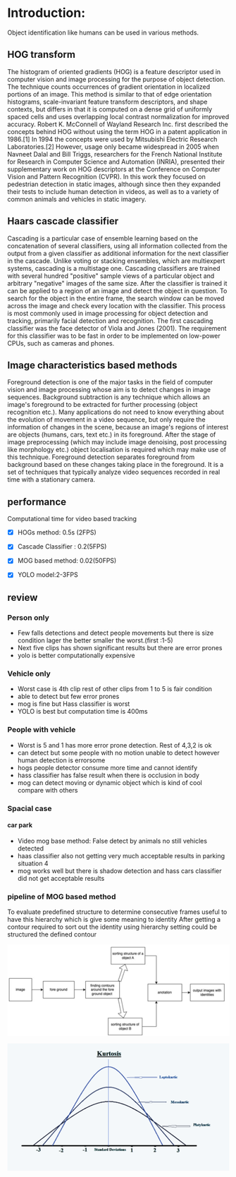


# Introduction:

Object identification like humans can be used in various methods.

## HOG transform

The histogram of oriented gradients (HOG) is a feature descriptor used in computer vision and image processing for the purpose of object detection. The technique counts occurrences of gradient orientation in localized portions of an image. This method is similar to that of edge orientation histograms, scale-invariant feature transform descriptors, and shape contexts, but differs in that it is computed on a dense grid of uniformly spaced cells and uses overlapping local contrast normalization for improved accuracy.
Robert K. McConnell of Wayland Research Inc. first described the concepts behind HOG without using the term HOG in a patent application in 1986.[1] In 1994 the concepts were used by Mitsubishi Electric Research Laboratories.[2] However, usage only became widespread in 2005 when Navneet Dalal and Bill Triggs, researchers for the French National Institute for Research in Computer Science and Automation (INRIA), presented their supplementary work on HOG descriptors at the Conference on Computer Vision and Pattern Recognition (CVPR). In this work they focused on pedestrian detection in static images, although since then they expanded their tests to include human detection in videos, as well as to a variety of common animals and vehicles in static imagery.

## Haars cascade classifier 

Cascading is a particular case of ensemble learning based on the concatenation of several classifiers, using all information collected from the output from a given classifier as additional information for the next classifier in the cascade. Unlike voting or stacking ensembles, which are multiexpert systems, cascading is a multistage one.
Cascading classifiers are trained with several hundred "positive" sample views of a particular object and arbitrary "negative" images of the same size. After the classifier is trained it can be applied to a region of an image and detect the object in question. To search for the object in the entire frame, the search window can be moved across the image and check every location with the classifier. This process is most commonly used in image processing for object detection and tracking, primarily facial detection and recognition.
The first cascading classifier was the face detector of Viola and Jones (2001). The requirement for this classifier was to be fast in order to be implemented on low-power CPUs, such as cameras and phones.

## Image characteristics based methods

Foreground detection is one of the major tasks in the field of computer vision and image processing whose aim is to detect changes in image sequences. Background subtraction is any technique which allows an image's foreground to be extracted for further processing (object recognition etc.).
Many applications do not need to know everything about the evolution of movement in a video sequence, but only require the information of changes in the scene, because an image's regions of interest are objects (humans, cars, text etc.) in its foreground. After the stage of image preprocessing (which may include image denoising, post processing like morphology etc.) object localisation is required which may make use of this technique.
Foreground detection separates foreground from background based on these changes taking place in the foreground. It is a set of techniques that typically analyze video sequences recorded in real time with a stationary camera.


## performance

Computational time for video based tracking 

- [x] HOGs method: 0.5s (2FPS)
- [x] Cascade Classifier : 0.2(5FPS)
- [x] MOG based method: 0.02(50FPS)
- [x] YOLO model:2-3FPS


## review
### Person only
- Few falls detections and detect people movements but there is size condition lager the better smaller the worst.(first :1-5)
- Next five clips has shown significant results but there are error prones
- yolo is better computationally expensive

### Vehicle only
- Worst case is 4th clip rest of other clips from 1 to 5 is fair condition
- able to detect but few error prones
- mog is fine but Hass classifier is worst
- YOLO is best but computation time is 400ms

### People with vehicle
- Worst is 5 and 1 has more error prone detection. Rest of 4,3,2 is ok
- can detect but some people with no motion unable to detect however human detection is errorsome
- hogs people detector consume more time and cannot identify 
- hass classifier has false result when there is occlusion in body
- mog can detect moving or dynamic object which is kind of cool compare with others


### Spacial case 
#### car park
- Video mog base method: False detect by animals no still vehicles detected
- haas classifier also not getting very much acceptable results in parking situation 4
- mog works well but there is shadow detection and hass cars classifier did not get acceptable results


### pipeline of MOG based method


To evaluate predefined structure to determine consecutive frames useful to have this hierarchy which is give some meaning to identity 
After getting a contour required to sort out the identity using hierarchy setting could be structured the defined contour 

![pipe line of sorting and displayed labled objects ](https://github.com/janitha1205/object-detection/blob/main/Screenshot%202024-04-21%20193735.png)

![hierarchy selection](https://github.com/janitha1205/object-detection/blob/main/Screenshot%202024-04-21%20211226.png)




